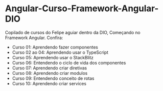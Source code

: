 # Angular-Curso-Framework-Angular-DIO
Copilado de cursos do Felipe aguiar dentro da DIO, Começando no Framework Angular. Confira:
- Curso 01: Aprendendo fazer componentes
- Curso 02 ao 04: Aprendendo usar o TypeScript
- Curso 05: Aprendendo usar o StackBlitz
- Curso 06: Entendendo o ciclo de vida dos componentes
- Curso 07: Aprendendo criar diretivas
- Curso 08: Aprendendo criar modulos
- Curso 09: Entendendo conceito de rotas 
- Curso 10: Aprendendo criar services


